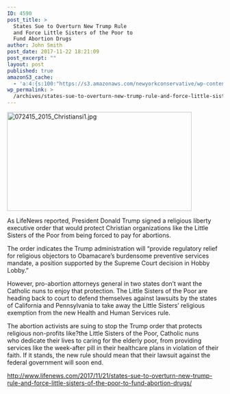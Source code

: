 ```yaml
---
ID: 4590
post_title: >
  States Sue to Overturn New Trump Rule
  and Force Little Sisters of the Poor to
  Fund Abortion Drugs
author: John Smith
post_date: 2017-11-22 18:21:09
post_excerpt: ""
layout: post
published: true
amazonS3_cache:
  - 'a:4:{s:100:"https://s3.amazonaws.com/newyorkconservative/wp-content/uploads/2015/07/072415_2015_Christiansi1.jpg";i:3458;s:108:"https://s3.amazonaws.com/newyorkconservative/wp-content/uploads/2015/07/072415_2015_Christiansi1-300x161.jpg";i:3458;s:91:"https://www.newyorkconservative.com/wp-content/uploads/2015/07/072415_2015_Christiansi1.jpg";i:3458;s:99:"https://www.newyorkconservative.com/wp-content/uploads/2015/07/072415_2015_Christiansi1-300x161.jpg";i:3458;}'
wp_permalink: >
  /archives/states-sue-to-overturn-new-trump-rule-and-force-little-sisters-of-the-poor-to-fund-abortion-drugs/
---
```

<a href="https://www.newyorkconservative.com/wp-content/uploads/2015/07/072415_2015_Christiansi1.jpg"><img class="alignnone wp-image-3458" src="https://www.newyorkconservative.com/wp-content/uploads/2015/07/072415_2015_Christiansi1-300x161.jpg" alt="072415_2015_Christiansi1.jpg" width="431" height="231" /></a>

As LifeNews reported, President Donald Trump signed a religious liberty executive order that would protect Christian organizations like the Little Sisters of the Poor from being forced to pay for abortions.

The order indicates the Trump administration will “provide regulatory relief for religious objectors to Obamacare’s burdensome preventive services mandate, a position supported by the Supreme Court decision in Hobby Lobby.”

However, pro-abortion attorneys general in two states don’t want the Catholic nuns to enjoy that protection. The Little Sisters of the Poor are heading back to court to defend themselves against lawsuits by the states of California and Pennsylvania to take away the Little Sisters’ religious exemption from the new Health and Human Services rule.

The abortion activists are suing to stop the Trump order that protects religious non-profits like?the Little Sisters of the Poor, Catholic nuns who dedicate their lives to caring for the elderly poor, from providing services like the week-after pill in their healthcare plans in violation of their faith. If it stands, the new rule should mean that their lawsuit against the federal government will soon end. <span data-ccp-props="{&quot;134233117&quot;:true,&quot;134233118&quot;:true}"> </span>

<a href="http://www.lifenews.com/2017/11/21/states-sue-to-overturn-new-trump-rule-and-force-little-sisters-of-the-poor-to-fund-abortion-drugs/">http://www.lifenews.com/2017/11/21/states-sue-to-overturn-new-trump-rule-and-force-little-sisters-of-the-poor-to-fund-abortion-drugs/</a>